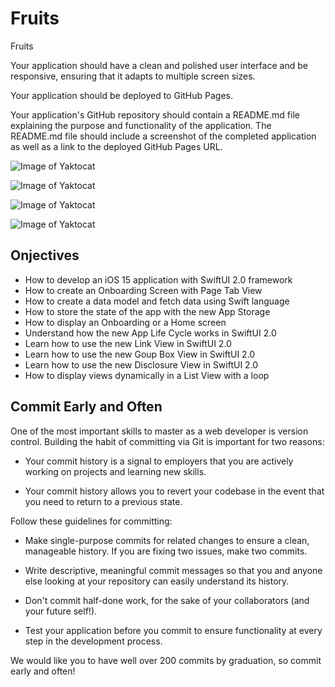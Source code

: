 # Fruits
Fruits

Your application should have a clean and polished user interface and be responsive, ensuring that it adapts to multiple screen sizes.

Your application should be deployed to GitHub Pages.

Your application's GitHub repository should contain a README.md file explaining the purpose and functionality of the application. The README.md file should include a screenshot of the completed application as well as a link to the deployed GitHub Pages URL.

![Image of Yaktocat](https://github.com/ShahriarHossainDev/Fruits/blob/main/Onbarding.png)

![Image of Yaktocat](https://github.com/ShahriarHossainDev/Fruits/blob/main/FruitsView.png)

![Image of Yaktocat](https://github.com/ShahriarHossainDev/Fruits/blob/main/Detail.png)

![Image of Yaktocat](https://github.com/ShahriarHossainDev/Fruits/blob/main/Setting.png)


## Onjectives

* How to develop an iOS 15 application with SwiftUI 2.0 framework
* How to create an Onboarding Screen with Page Tab View
* How to create a data model and fetch data using Swift language
* How to store the state of the app with the new App Storage
* How to display an Onboarding or a Home screen
* Understand how the new App Life Cycle works in SwiftUI 2.0
* Learn how to use the new Link View in SwiftUI 2.0
* Learn how to use the new Goup Box View in SwiftUI 2.0
* Learn how to use the new Disclosure View in SwiftUI 2.0
* How to display views dynamically in a List View with a loop


## Commit Early and Often

One of the most important skills to master as a web developer is version control. Building the habit of committing via Git is important for two reasons:

* Your commit history is a signal to employers that you are actively working on projects and learning new skills.

* Your commit history allows you to revert your codebase in the event that you need to return to a previous state.

Follow these guidelines for committing:

* Make single-purpose commits for related changes to ensure a clean, manageable history. If you are fixing two issues, make two commits.

* Write descriptive, meaningful commit messages so that you and anyone else looking at your repository can easily understand its history.

* Don't commit half-done work, for the sake of your collaborators (and your future self!).

* Test your application before you commit to ensure functionality at every step in the development process.

We would like you to have well over 200 commits by graduation, so commit early and often!
